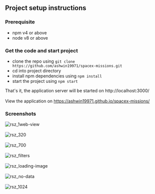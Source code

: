 
## Project setup instructions

### Prerequisite
- npm v4 or above
- node v8 or above


### Get the code and start project
- clone the repo using `git clone https://github.com/ashwin19971/spacex-missions.git`
- cd into project directory
- install npm dependencies using `npm install`
- start the project using `npm start`

That's it, the application server will be started on http://localhost:3000/<br/><br/>
View the application on https://ashwin19971.github.io/spacex-missions/

### Screenshots 

![rsz_1web-view](https://user-images.githubusercontent.com/34717765/89463691-eb390f80-d78c-11ea-86e1-0dec31d383f4.png)<br/><br/>
![rsz_320](https://user-images.githubusercontent.com/34717765/89463710-f1c78700-d78c-11ea-8030-a5d66d1e0d15.png)<br/><br/>
![rsz_700](https://user-images.githubusercontent.com/34717765/89463715-f2601d80-d78c-11ea-9a84-5f213f250b7a.png)<br/><br/>
![rsz_filters](https://user-images.githubusercontent.com/34717765/89463742-f7bd6800-d78c-11ea-93ff-24b411ad286e.png)<br/><br/>
![rsz_loading-image](https://user-images.githubusercontent.com/34717765/89463748-f8ee9500-d78c-11ea-9fac-a1789f6c64e9.png)<br/><br/>
![rsz_no-data](https://user-images.githubusercontent.com/34717765/89463755-f9872b80-d78c-11ea-8aae-443b667e1c5a.png)<br/><br/>
![rsz_1024](https://user-images.githubusercontent.com/34717765/89463722-f3914a80-d78c-11ea-9463-4e71076827d3.png)

